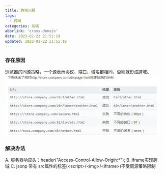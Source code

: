```yaml
---
title: 跨域问题
tags:
  - 跨域
categories: 前端
abbrlink: 'cross-domain'
date: 2022-02-22 21:51:19
updated: 2022-02-22 21:51:19
---
```



### 存在原因
浏览器的同源策略，一个源表示协议、端口、域名都相同，否则就形成跨域。
![](/images/cross_domain_1.png)

### 解决办法
  A. 服务器响应头：header("Access-Control-Allow-Origin:*");
  B. iframe实现跨域 
  C. jsonp  带有 src属性的标签(&lt;script&gt;/&lt;img&gt;/&lt;iframe&gt;)不受同源策略限制